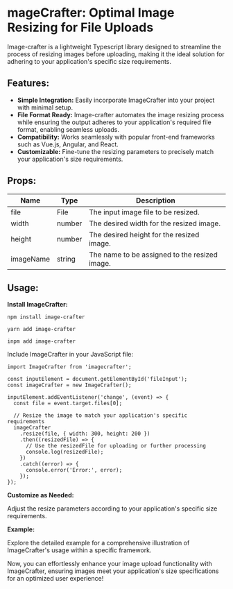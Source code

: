 <h1>mageCrafter: Optimal Image Resizing for File Uploads</h1>

<p>Image-crafter is a lightweight Typescript library designed to streamline the process of resizing images before uploading, making it the ideal solution for adhering to your application's specific size requirements.</p>

<h2>Features:</h2>

<ul>
  <li><strong>Simple Integration:</strong> Easily incorporate ImageCrafter into your project with minimal setup.</li>
  <li><strong>File Format Ready:</strong> Image-crafter automates the image resizing process while ensuring the output adheres to your application's required file format, enabling seamless uploads.</li>
  <li><strong>Compatibility:</strong> Works seamlessly with popular front-end frameworks such as Vue.js, Angular, and React.</li>
  <li><strong>Customizable:</strong> Fine-tune the resizing parameters to precisely match your application's size requirements.</li>
</ul>

<h2>Props:</h2>

<table>
  <thead>
    <tr>
      <th>Name</th>
      <th>Type</th>
      <th>Description</th>
    </tr>
  </thead>
  <tbody>
    <tr>
      <td>file</td>
      <td>File</td>
      <td>The input image file to be resized.</td>
    </tr>
    <tr>
      <td>width</td>
      <td>number</td>
      <td>The desired width for the resized image.</td>
    </tr>
    <tr>
      <td>height</td>
      <td>number</td>
      <td>The desired height for the resized image.</td>
    </tr>
    <tr>
      <td>imageName</td>
      <td>string</td>
      <td>The name to be assigned to the resized image.</td>
    </tr>
  </tbody>
</table>

<h2>Usage:</h2>

<p><strong>Install ImageCrafter:</strong></p>
<pre><code>npm install image-crafter
</code></pre>

<pre><code>yarn add image-crafter
</code></pre>

<pre><code>inpm add image-crafter
</code></pre>

<p>Include ImageCrafter in your JavaScript file:</p>

<pre><code>import ImageCrafter from 'imagecrafter';

const inputElement = document.getElementById('fileInput');
const imageCrafter = new ImageCrafter();

inputElement.addEventListener('change', (event) => {
  const file = event.target.files[0];

  // Resize the image to match your application's specific requirements
  imageCrafter
    .resize(file, { width: 300, height: 200 })
    .then((resizedFile) => {
      // Use the resizedFile for uploading or further processing
      console.log(resizedFile);
    })
    .catch((error) => {
      console.error('Error:', error);
    });
});
</code></pre>

<p><strong>Customize as Needed:</strong></p>

<p>Adjust the resize parameters according to your application's specific size requirements.</p>

<p><strong>Example:</strong></p>

<p>Explore the detailed example for a comprehensive illustration of ImageCrafter's usage within a specific framework.</p>

<p>Now, you can effortlessly enhance your image upload functionality with ImageCrafter, ensuring images meet your application's size specifications for an optimized user experience!</p>

